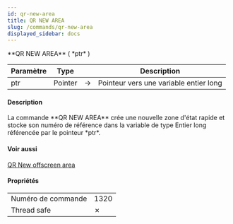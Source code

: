 ```yaml
---
id: qr-new-area
title: QR NEW AREA
slug: /commands/qr-new-area
displayed_sidebar: docs
---
```


<!--REF #_command_.QR NEW AREA.Syntax-->**QR NEW AREA** ( *ptr* )<!-- END REF-->
<!--REF #_command_.QR NEW AREA.Params-->
| Paramètre | Type |  | Description |
| --- | --- | --- | --- |
| ptr | Pointer | &#8594;  | Pointeur vers une variable entier long |

<!-- END REF-->

#### Description 

<!--REF #_command_.QR NEW AREA.Summary-->La commande **QR NEW AREA** crée une nouvelle zone d'état rapide et stocke son numéro de référence dans la variable de type Entier long référencée par le pointeur *ptr*.<!-- END REF-->

#### Voir aussi 

[QR New offscreen area](qr-new-offscreen-area.md)  

#### Propriétés

|  |  |
| --- | --- |
| Numéro de commande | 1320 |
| Thread safe | &cross; |


